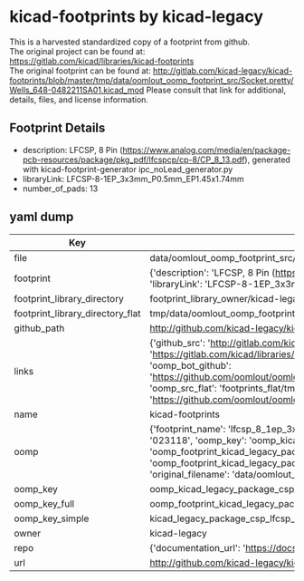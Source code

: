 # kicad-footprints by kicad-legacy  
This is a harvested standardized copy of a footprint from github.  
The original project can be found at:  
https://gitlab.com/kicad/libraries/kicad-footprints  
The original footprint can be found at:
http://gitlab.com/kicad-legacy/kicad-footprints/blob/master/tmp/data/oomlout_oomp_footprint_src/Socket.pretty/Wells_648-0482211SA01.kicad_mod
Please consult that link for additional, details, files, and license information.  
## Footprint Details
* description: LFCSP, 8 Pin (https://www.analog.com/media/en/package-pcb-resources/package/pkg_pdf/lfcspcp/cp-8/CP_8_13.pdf), generated with kicad-footprint-generator ipc_noLead_generator.py  
* libraryLink: LFCSP-8-1EP_3x3mm_P0.5mm_EP1.45x1.74mm  
* number_of_pads: 13  
## yaml dump  
| Key | Value |  
| --- | --- |  
| file | data/oomlout_oomp_footprint_src/kicad-footprints/Package_CSP.pretty/LFCSP-8-1EP_3x3mm_P0.5mm_EP1.45x1.74mm.kicad_mod |  
| footprint | {'description': 'LFCSP, 8 Pin (https://www.analog.com/media/en/package-pcb-resources/package/pkg_pdf/lfcspcp/cp-8/CP_8_13.pdf), generated with kicad-footprint-generator ipc_noLead_generator.py', 'libraryLink': 'LFCSP-8-1EP_3x3mm_P0.5mm_EP1.45x1.74mm', 'number_of_pads': 13} |  
| footprint_library_directory | footprint_library_owner/kicad-legacy_kicad-footprints |  
| footprint_library_directory_flat | tmp/data/oomlout_oomp_footprint_src/footprints_flat/kicad_legacy_package_csp_lfcsp_8_1ep_3x3mm_p0_5mm_ep1_45x1_74mm/working |  
| github_path | http://github.com/kicad-legacy/kicad-footprints/blob/master/tmp/data/oomlout_oomp_footprint_src/Package_CSP.pretty/LFCSP-8-1EP_3x3mm_P0.5mm_EP1.45x1.74mm.kicad_mod |  
| links | {'github_src': 'http://gitlab.com/kicad-legacy/kicad-footprints/blob/master/tmp/data/oomlout_oomp_footprint_src/Socket.pretty/Wells_648-0482211SA01.kicad_mod', 'github_src_repo': 'https://gitlab.com/kicad/libraries/kicad-footprints', 'oomp_bot': 'tmp/data/oomlout_oomp_footprint_src/footprints/kicad_legacy_package_csp_lfcsp_8_1ep_3x3mm_p0_5mm_ep1_45x1_74mm/working', 'oomp_bot_github': 'https://github.com/oomlout/oomlout_oomp_footprint_bot/tree/main/tmp/data/oomlout_oomp_footprint_src/footprints/kicad_legacy_package_csp_lfcsp_8_1ep_3x3mm_p0_5mm_ep1_45x1_74mm/working', 'oomp_src_flat': 'footprints_flat/tmp/data/oomlout_oomp_footprint_src/footprints_flat/kicad_legacy_package_csp_lfcsp_8_1ep_3x3mm_p0_5mm_ep1_45x1_74mm/working', 'oomp_src_flat_github': 'https://github.com/oomlout/oomlout_oomp_footprint_src/tree/main/tmp/data/oomlout_oomp_footprint_src/footprints_flat/kicad_legacy_package_csp_lfcsp_8_1ep_3x3mm_p0_5mm_ep1_45x1_74mm/working'} |  
| name | kicad-footprints |  
| oomp | {'footprint_name': 'lfcsp_8_1ep_3x3mm_p0_5mm_ep1_45x1_74mm', 'library_name': 'package_csp', 'md5': '0231184ccbe17de9a1bcb1838dee0e11', 'md5_10': '0231184ccb', 'md5_5': '02311', 'md5_6': '023118', 'oomp_key': 'oomp_kicad_legacy_package_csp_lfcsp_8_1ep_3x3mm_p0_5mm_ep1_45x1_74mm', 'oomp_key_extra': 'oomp_footprint_kicad_legacy_package_csp_lfcsp_8_1ep_3x3mm_p0_5mm_ep1_45x1_74mm', 'oomp_key_full': 'oomp_footprint_kicad_legacy_package_csp_lfcsp_8_1ep_3x3mm_p0_5mm_ep1_45x1_74mm_023118', 'oomp_key_simple': 'kicad_legacy_package_csp_lfcsp_8_1ep_3x3mm_p0_5mm_ep1_45x1_74mm', 'original_filename': 'data/oomlout_oomp_footprint_src/kicad-footprints/Package_CSP.pretty/LFCSP-8-1EP_3x3mm_P0.5mm_EP1.45x1.74mm.kicad_mod', 'owner_name': 'kicad_legacy'} |  
| oomp_key | oomp_kicad_legacy_package_csp_lfcsp_8_1ep_3x3mm_p0_5mm_ep1_45x1_74mm |  
| oomp_key_full | oomp_footprint_kicad_legacy_package_csp_lfcsp_8_1ep_3x3mm_p0_5mm_ep1_45x1_74mm |  
| oomp_key_simple | kicad_legacy_package_csp_lfcsp_8_1ep_3x3mm_p0_5mm_ep1_45x1_74mm |  
| owner | kicad-legacy |  
| repo | {'documentation_url': 'https://docs.github.com/rest/repos/repos#get-a-repository', 'message': 'Not Found'} |  
| url | http://github.com/kicad-legacy/kicad-footprints |  

